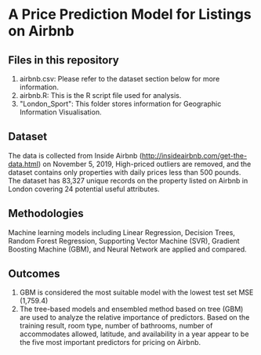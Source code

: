 # A Price Prediction Model for Listings on Airbnb
## Files in this repository 
1. airbnb.csv: Please refer to the dataset section below for more information.
2. airbnb.R: This is the R script file used for analysis.
3. "London_Sport": This folder stores information for Geographic Information Visualisation.

## Dataset
The data is collected from Inside Airbnb (http://insideairbnb.com/get-the-data.html) on November 5, 2019, 
High-priced outliers are removed, and the dataset contains only properties with daily prices less than 500 pounds. 
The dataset has 83,327 unique records on the property listed on Airbnb in London covering 24 potential useful attributes. 

## Methodologies
Machine learning models including Linear Regression, Decision Trees, Random Forest Regression, Supporting Vector Machine (SVR), 
Gradient Boosting Machine (GBM), and Neural Network are applied and compared.

## Outcomes
1. GBM is considered the most suitable model with the lowest test set MSE (1,759.4)
2. The tree-based models and ensembled method based on tree (GBM) are used to analyze the relative importance of predictors. 
Based on the training result, room type, number of bathrooms, number of accommodates allowed, latitude, and availability in a year appear 
to be the five most important predictors for pricing on Airbnb.
